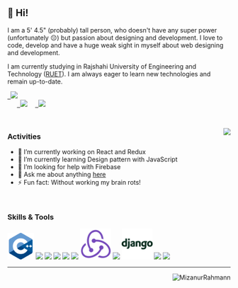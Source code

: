 ## 👋 Hi!

I am a 5' 4.5" (probably) tall person, who doesn't have any super power (unfortunately :pensive:) but passion about designing and development. I love to code, develop and have a huge weak sight in myself about web designing and development.

I am currently studying in Rajshahi University of Engineering and Technology ([RUET](https://www.ruet.ac.bd/)). I am always eager to learn new technologies and remain up-to-date.

<p>
   <code><a href="https://twitter.com/Mizanur43401273"> <img src="https://github.com/MizanurRahmann/MizanurRahmann/tree/master/assets/twitter.png" height="30"></a></code>&emsp;
   <code>
   <a href="https://www.instagram.com/mizan842/"> <img src="https://github.com/MizanurRahmann/MizanurRahmann/tree/master/assets/instagram-sketched.png" height="30"></a></code>&emsp;
   <code><a href="https://www.facebook.com/mizan.rahmam.50/"> <img src="https://github.com/MizanurRahmann/MizanurRahmann/tree/master/assets/facebook.png" height="30"></a></code>
<p>
<br>
<p>
   <img align="right" src="https://github-readme-stats.anuraghazra1.vercel.app/api/top-langs/?username=MizanurRahmann&layout=compact&title_color=000" />
</p>

### Activities

- 🔭 I’m currently working on React and Redux
- 🌱 I’m currently learning Design pattern with JavaScript
- 🤔 I’m looking for help with Firebase
- 💬 Ask me about anything [here](https://github.com/MizanurRahmann/MizanurRahmann/issues)
- ⚡ Fun fact: Without working my brain rots!


<br>

### Skills & Tools
<p>
   <img width="60" src="https://raw.githubusercontent.com/github/explore/80688e429a7d4ef2fca1e82350fe8e3517d3494d/topics/cpp/cpp.png">
   <img src="https://i.giphy.com/media/XAxylRMCdpbEWUAvr8/200.webp" width="70">
   <img src="https://i.giphy.com/media/fsEaZldNC8A1PJ3mwp/200.webp" width="70">
   <img src="https://i.giphy.com/media/Sr8xDpMwVKOHUWDVRD/200.webp" width="70">
   <img src="https://media3.giphy.com/media/ln7z2eWriiQAllfVcn/200w.webp" width="70">
   <img src="https://i.giphy.com/media/eNAsjO55tPbgaor7ma/200w.webp" width="70">
   <img width="70" src="https://raw.githubusercontent.com/github/explore/80688e429a7d4ef2fca1e82350fe8e3517d3494d/topics/redux/redux.png">
   <img src="https://i.giphy.com/media/LMt9638dO8dftAjtco/200.webp" width="70">
   <img width="70" src="https://raw.githubusercontent.com/github/explore/80688e429a7d4ef2fca1e82350fe8e3517d3494d/topics/django/django.png"></code>
   <img src="https://i.giphy.com/media/KzJkzjggfGN5Py6nkT/200.webp" width="70">
   <img src="https://i.giphy.com/media/IdyAQJVN2kVPNUrojM/200.webp" width="70">
</p>

---
<img align='right' src="https://komarev.com/ghpvc/?username=MizanurRahmann" alt="MizanurRahmann" /> </p>
